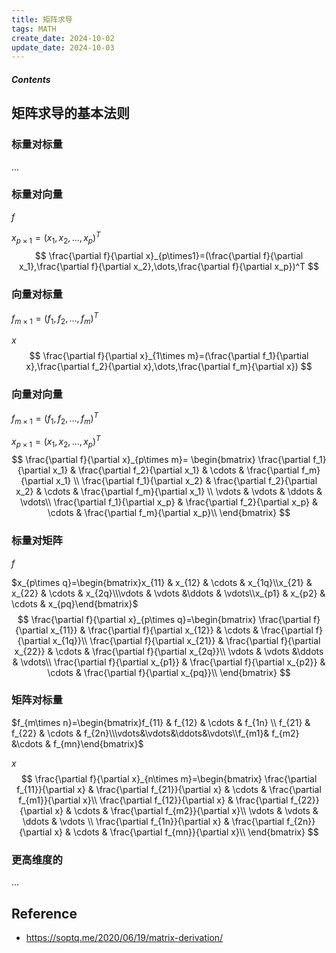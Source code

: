 ```yaml
---
title: 矩阵求导
tags: MATH
create_date: 2024-10-02
update_date: 2024-10-03
---
```


##### Contents

## 矩阵求导的基本法则

### 标量对标量

...

### 标量对向量

$f$

$x_{p\times1}=(x_1,x_2,\dots,x_p)^T$
$$
\frac{\partial f}{\partial x}_{p\times1}=(\frac{\partial f}{\partial x_1},\frac{\partial f}{\partial x_2},\dots,\frac{\partial f}{\partial x_p})^T
$$

### 向量对标量

$f_{m\times1}=(f_1,f_2,\dots,f_m)^T$

$x$
$$
\frac{\partial f}{\partial x}_{1\times m}=(\frac{\partial f_1}{\partial x},\frac{\partial f_2}{\partial x},\dots,\frac{\partial f_m}{\partial x})
$$

### 向量对向量

$f_{m\times1}=(f_1,f_2,\dots,f_m)^T$

$x_{p\times1}=(x_1,x_2,\dots,x_p)^T$
$$
\frac{\partial f}{\partial x}_{p\times m}=
\begin{bmatrix}
\frac{\partial f_1}{\partial x_1} & \frac{\partial f_2}{\partial x_1} & \cdots & \frac{\partial f_m}{\partial x_1} \\
\frac{\partial f_1}{\partial x_2} & \frac{\partial f_2}{\partial x_2} & \cdots & \frac{\partial f_m}{\partial x_1} \\
\vdots & \vdots & \ddots & \vdots\\
\frac{\partial f_1}{\partial x_p} & \frac{\partial f_2}{\partial x_p} & \cdots & \frac{\partial f_m}{\partial x_p}\\
\end{bmatrix}
$$

### 标量对矩阵

$f$

$x_{p\times q}=\begin{bmatrix}x_{11} & x_{12} & \cdots & x_{1q}\\x_{21} & x_{22} & \cdots & x_{2q}\\\vdots & \vdots &\ddots & \vdots\\x_{p1} & x_{p2} & \cdots & x_{pq}\end{bmatrix}$
$$
\frac{\partial f}{\partial x}_{p\times q}=\begin{bmatrix}
\frac{\partial f}{\partial x_{11}} & \frac{\partial f}{\partial x_{12}} & \cdots & \frac{\partial f}{\partial x_{1q}}\\
\frac{\partial f}{\partial x_{21}} & \frac{\partial f}{\partial x_{22}} & \cdots & \frac{\partial f}{\partial x_{2q}}\\
\vdots & \vdots &\ddots & \vdots\\
\frac{\partial f}{\partial x_{p1}} & \frac{\partial f}{\partial x_{p2}} & \cdots & \frac{\partial f}{\partial x_{pq}}\\
\end{bmatrix}
$$

### 矩阵对标量

$f_{m\times n}=\begin{bmatrix}f_{11} & f_{12} & \cdots & f_{1n} \\ f_{21} & f_{22} & \cdots & f_{2n}\\\vdots&\vdots&\ddots&\vdots\\f_{m1}& f_{m2} &\cdots & f_{mn}\end{bmatrix}$

$x$
$$
\frac{\partial f}{\partial x}_{n\times m}=\begin{bmatrix}
\frac{\partial f_{11}}{\partial x} & \frac{\partial f_{21}}{\partial x} & \cdots & \frac{\partial f_{m1}}{\partial x}\\
\frac{\partial f_{12}}{\partial x} & \frac{\partial f_{22}}{\partial x} & \cdots & \frac{\partial f_{m2}}{\partial x}\\
\vdots & \vdots & \ddots & \vdots \\
\frac{\partial f_{1n}}{\partial x} & \frac{\partial f_{2n}}{\partial x} & \cdots & \frac{\partial f_{mn}}{\partial x}\\
\end{bmatrix}
$$

### 更高维度的

...

## Reference

- https://soptq.me/2020/06/19/matrix-derivation/
